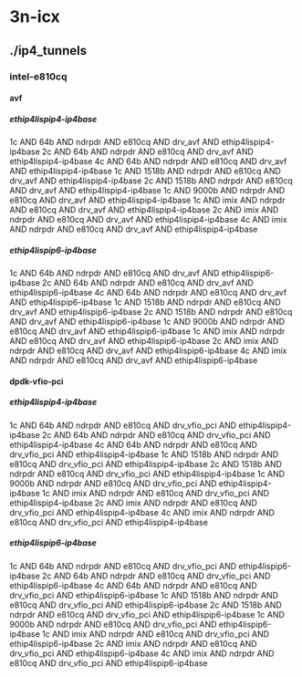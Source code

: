 # 3n-icx
## ./ip4_tunnels
### intel-e810cq
#### avf
##### ethip4lispip4-ip4base
1c AND 64b AND ndrpdr AND e810cq AND drv_avf AND ethip4lispip4-ip4base
2c AND 64b AND ndrpdr AND e810cq AND drv_avf AND ethip4lispip4-ip4base
4c AND 64b AND ndrpdr AND e810cq AND drv_avf AND ethip4lispip4-ip4base
1c AND 1518b AND ndrpdr AND e810cq AND drv_avf AND ethip4lispip4-ip4base
2c AND 1518b AND ndrpdr AND e810cq AND drv_avf AND ethip4lispip4-ip4base
1c AND 9000b AND ndrpdr AND e810cq AND drv_avf AND ethip4lispip4-ip4base
1c AND imix AND ndrpdr AND e810cq AND drv_avf AND ethip4lispip4-ip4base
2c AND imix AND ndrpdr AND e810cq AND drv_avf AND ethip4lispip4-ip4base
4c AND imix AND ndrpdr AND e810cq AND drv_avf AND ethip4lispip4-ip4base
##### ethip4lispip6-ip4base
1c AND 64b AND ndrpdr AND e810cq AND drv_avf AND ethip4lispip6-ip4base
2c AND 64b AND ndrpdr AND e810cq AND drv_avf AND ethip4lispip6-ip4base
4c AND 64b AND ndrpdr AND e810cq AND drv_avf AND ethip4lispip6-ip4base
1c AND 1518b AND ndrpdr AND e810cq AND drv_avf AND ethip4lispip6-ip4base
2c AND 1518b AND ndrpdr AND e810cq AND drv_avf AND ethip4lispip6-ip4base
1c AND 9000b AND ndrpdr AND e810cq AND drv_avf AND ethip4lispip6-ip4base
1c AND imix AND ndrpdr AND e810cq AND drv_avf AND ethip4lispip6-ip4base
2c AND imix AND ndrpdr AND e810cq AND drv_avf AND ethip4lispip6-ip4base
4c AND imix AND ndrpdr AND e810cq AND drv_avf AND ethip4lispip6-ip4base
#### dpdk-vfio-pci
##### ethip4lispip4-ip4base
1c AND 64b AND ndrpdr AND e810cq AND drv_vfio_pci AND ethip4lispip4-ip4base
2c AND 64b AND ndrpdr AND e810cq AND drv_vfio_pci AND ethip4lispip4-ip4base
4c AND 64b AND ndrpdr AND e810cq AND drv_vfio_pci AND ethip4lispip4-ip4base
1c AND 1518b AND ndrpdr AND e810cq AND drv_vfio_pci AND ethip4lispip4-ip4base
2c AND 1518b AND ndrpdr AND e810cq AND drv_vfio_pci AND ethip4lispip4-ip4base
1c AND 9000b AND ndrpdr AND e810cq AND drv_vfio_pci AND ethip4lispip4-ip4base
1c AND imix AND ndrpdr AND e810cq AND drv_vfio_pci AND ethip4lispip4-ip4base
2c AND imix AND ndrpdr AND e810cq AND drv_vfio_pci AND ethip4lispip4-ip4base
4c AND imix AND ndrpdr AND e810cq AND drv_vfio_pci AND ethip4lispip4-ip4base
##### ethip4lispip6-ip4base
1c AND 64b AND ndrpdr AND e810cq AND drv_vfio_pci AND ethip4lispip6-ip4base
2c AND 64b AND ndrpdr AND e810cq AND drv_vfio_pci AND ethip4lispip6-ip4base
4c AND 64b AND ndrpdr AND e810cq AND drv_vfio_pci AND ethip4lispip6-ip4base
1c AND 1518b AND ndrpdr AND e810cq AND drv_vfio_pci AND ethip4lispip6-ip4base
2c AND 1518b AND ndrpdr AND e810cq AND drv_vfio_pci AND ethip4lispip6-ip4base
1c AND 9000b AND ndrpdr AND e810cq AND drv_vfio_pci AND ethip4lispip6-ip4base
1c AND imix AND ndrpdr AND e810cq AND drv_vfio_pci AND ethip4lispip6-ip4base
2c AND imix AND ndrpdr AND e810cq AND drv_vfio_pci AND ethip4lispip6-ip4base
4c AND imix AND ndrpdr AND e810cq AND drv_vfio_pci AND ethip4lispip6-ip4base
